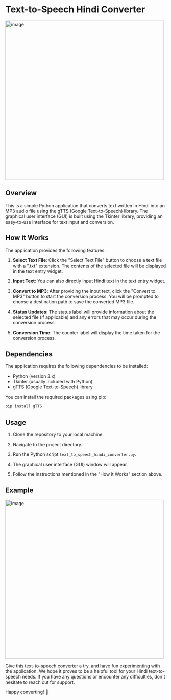 # Text-to-Speech Hindi Converter

<img width="497" alt="image" src="https://github.com/manish6007/python_applications/assets/41223158/46cc27f3-5016-4952-aac5-f5ef094721a0">


## Overview

This is a simple Python application that converts text written in Hindi into an MP3 audio file using the gTTS (Google Text-to-Speech) library. The graphical user interface (GUI) is built using the Tkinter library, providing an easy-to-use interface for text input and conversion.

## How it Works

The application provides the following features:

1. **Select Text File**: Click the "Select Text File" button to choose a text file with a ".txt" extension. The contents of the selected file will be displayed in the text entry widget.

2. **Input Text**: You can also directly input Hindi text in the text entry widget.

3. **Convert to MP3**: After providing the input text, click the "Convert to MP3" button to start the conversion process. You will be prompted to choose a destination path to save the converted MP3 file.

4. **Status Updates**: The status label will provide information about the selected file (if applicable) and any errors that may occur during the conversion process.

5. **Conversion Time**: The counter label will display the time taken for the conversion process.

## Dependencies

The application requires the following dependencies to be installed:

- Python (version 3.x)
- Tkinter (usually included with Python)
- gTTS (Google Text-to-Speech) library

You can install the required packages using pip:

```bash
pip install gTTS
```

## Usage

1. Clone the repository to your local machine.

2. Navigate to the project directory.

3. Run the Python script `text_to_speech_hindi_converter.py`.

4. The graphical user interface (GUI) window will appear.

5. Follow the instructions mentioned in the "How it Works" section above.

## Example

<img width="496" alt="image" src="https://github.com/manish6007/python_applications/assets/41223158/45acdc63-9f44-4b12-a673-1ebcfcf68c11">

Give this text-to-speech converter a try, and have fun experimenting with the application. We hope it proves to be a helpful tool for your Hindi text-to-speech needs. If you have any questions or encounter any difficulties, don't hesitate to reach out for support.

Happy converting! 🎉
